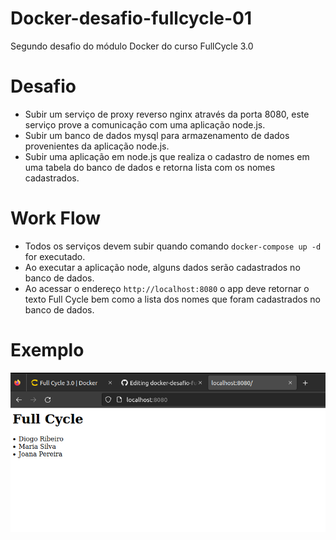 # Docker-desafio-fullcycle-01
Segundo desafio do módulo Docker do curso FullCycle 3.0

# Desafio
- Subir um serviço de proxy reverso nginx através da porta 8080, este serviço prove a comunicação com uma aplicação node.js.
- Subir um banco de dados mysql para armazenamento de dados provenientes da aplicação node.js.
- Subir uma aplicação em node.js que realiza o cadastro de nomes em uma tabela do banco de dados e retorna lista com os nomes cadastrados.

# Work Flow
- Todos os serviços devem subir quando comando `docker-compose up -d` for executado.
- Ao executar a aplicação node, alguns dados serão cadastrados no banco de dados.
- Ao acessar o endereço `http://localhost:8080` o app deve retornar o texto Full Cycle bem como a lista dos nomes que foram cadastrados no banco de dados.

# Exemplo
![img.png](img.png)
